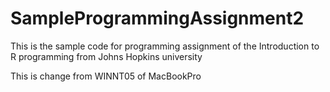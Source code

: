 SampleProgrammingAssignment2
============================

This is the sample code for programming assignment of the Introduction to R programming from Johns Hopkins university


This is change from WINNT05 of MacBookPro 

